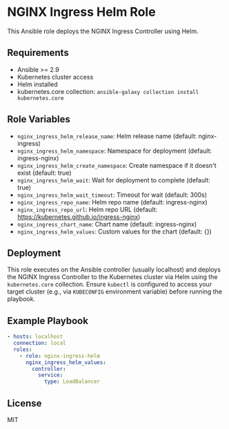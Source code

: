 # NGINX Ingress Helm Role

This Ansible role deploys the NGINX Ingress Controller using Helm.

## Requirements

- Ansible >= 2.9
- Kubernetes cluster access
- Helm installed
- kubernetes.core collection: `ansible-galaxy collection install kubernetes.core`

## Role Variables

- `nginx_ingress_helm_release_name`: Helm release name (default: nginx-ingress)
- `nginx_ingress_helm_namespace`: Namespace for deployment (default: ingress-nginx)
- `nginx_ingress_helm_create_namespace`: Create namespace if it doesn't exist (default: true)
- `nginx_ingress_helm_wait`: Wait for deployment to complete (default: true)
- `nginx_ingress_helm_wait_timeout`: Timeout for wait (default: 300s)
- `nginx_ingress_repo_name`: Helm repo name (default: ingress-nginx)
- `nginx_ingress_repo_url`: Helm repo URL (default: https://kubernetes.github.io/ingress-nginx)
- `nginx_ingress_chart_name`: Chart name (default: ingress-nginx)
- `nginx_ingress_helm_values`: Custom values for the chart (default: {})

## Deployment

This role executes on the Ansible controller (usually localhost) and deploys the NGINX Ingress Controller to the Kubernetes cluster via Helm using the `kubernetes.core` collection. Ensure `kubectl` is configured to access your target cluster (e.g., via `KUBECONFIG` environment variable) before running the playbook.

## Example Playbook

```yaml
- hosts: localhost
  connection: local
  roles:
    - role: nginx-ingress-helm
      nginx_ingress_helm_values:
        controller:
          service:
            type: LoadBalancer
```

## License

MIT